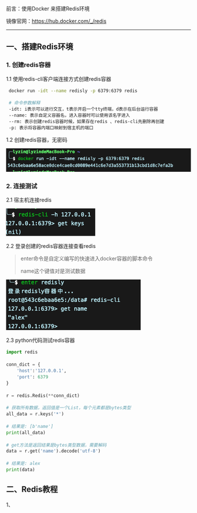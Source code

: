 前言：使用Docker 来搭建Redis环境

镜像官网：https://hub.docker.com/_/redis

------

## 一、搭建Redis环境

### 1. 创建redis容器

1.1 使用redis-cli客户端连接方式创建redis容器

```bash	
 docker run -idt --name redisly -p 6379:6379 redis
 
 # 命令参数解释
 -idt: i表示可以进行交互，t表示开启一个tty终端，d表示在后台运行容器
 --name: 表示自定义容器名，进入容器时可以使用该名字进入
 --rm: 表示创建redis容器时候，如果存在redis 、redis-cli先删除再创建
 -p: 表示将容器内端口映射到宿主机的端口
```

 1.2 创建redis容器，无密码

![image-20210608132942146](../webresource/images/image-20210608132942146.png)

### 2. 连接测试

2.1 宿主机连接redis

![image-20210608133051787](../webresource/images/image-20210608133051787.png)

2.2 登录创建的redis容器连接查看redis

> enter命令是自定义编写的快速进入docker容器的脚本命令
>
> name这个键值对是测试数据

![image-20210608133203186](../webresource/images/image-20210608133203186.png)

2.3 python代码测试redis容器

```python
import redis

conn_dict = {
    'host':'127.0.0.1',
    'port': 6379
}

r = redis.Redis(**conn_dict)

# 获取所有数据，返回值是一个List，每个元素都是bytes类型
all_data = r.keys('*')

# 结果是: [b'name']
print(all_data) 

# get方法是返回结果是bytes类型数据，需要解码
data = r.get('name').decode('utf-8')

# 结果是: alex
print(data)
```

## 二、Redis教程

1、